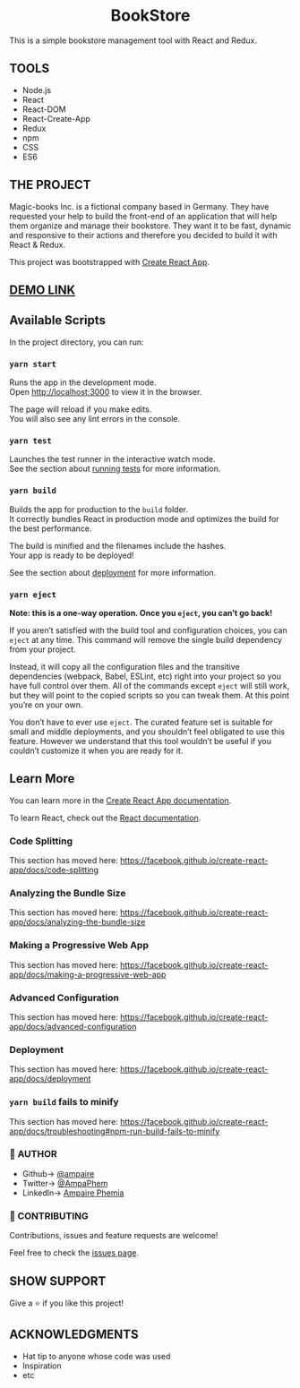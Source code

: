 <h1 align = 'center'> BookStore </h1>
This is a simple bookstore management tool with React and Redux.

## TOOLS
- Node.js
- React
- React-DOM
- React-Create-App
- Redux
- npm
- CSS
- ES6

## THE PROJECT
Magic-books Inc. is a fictional company based in Germany. They have requested your help to build the front-end of an application that will help them organize and manage their bookstore. They want it to be fast, dynamic and responsive to their actions and therefore you decided to build it with React & Redux.

This project was bootstrapped with [Create React App](https://github.com/facebook/create-react-app).

## [DEMO LINK](https://intellectuals.herokuapp.com/)

## Available Scripts

In the project directory, you can run:

### `yarn start`

Runs the app in the development mode.<br />
Open [http://localhost:3000](http://localhost:3000) to view it in the browser.

The page will reload if you make edits.<br />
You will also see any lint errors in the console.

### `yarn test`

Launches the test runner in the interactive watch mode.<br />
See the section about [running tests](https://facebook.github.io/create-react-app/docs/running-tests) for more information.

### `yarn build`

Builds the app for production to the `build` folder.<br />
It correctly bundles React in production mode and optimizes the build for the best performance.

The build is minified and the filenames include the hashes.<br />
Your app is ready to be deployed!

See the section about [deployment](https://facebook.github.io/create-react-app/docs/deployment) for more information.

### `yarn eject`

**Note: this is a one-way operation. Once you `eject`, you can’t go back!**

If you aren’t satisfied with the build tool and configuration choices, you can `eject` at any time. This command will remove the single build dependency from your project.

Instead, it will copy all the configuration files and the transitive dependencies (webpack, Babel, ESLint, etc) right into your project so you have full control over them. All of the commands except `eject` will still work, but they will point to the copied scripts so you can tweak them. At this point you’re on your own.

You don’t have to ever use `eject`. The curated feature set is suitable for small and middle deployments, and you shouldn’t feel obligated to use this feature. However we understand that this tool wouldn’t be useful if you couldn’t customize it when you are ready for it.

## Learn More

You can learn more in the [Create React App documentation](https://facebook.github.io/create-react-app/docs/getting-started).

To learn React, check out the [React documentation](https://reactjs.org/).

### Code Splitting

This section has moved here: https://facebook.github.io/create-react-app/docs/code-splitting

### Analyzing the Bundle Size

This section has moved here: https://facebook.github.io/create-react-app/docs/analyzing-the-bundle-size

### Making a Progressive Web App

This section has moved here: https://facebook.github.io/create-react-app/docs/making-a-progressive-web-app

### Advanced Configuration

This section has moved here: https://facebook.github.io/create-react-app/docs/advanced-configuration

### Deployment

This section has moved here: https://facebook.github.io/create-react-app/docs/deployment

### `yarn build` fails to minify

This section has moved here: https://facebook.github.io/create-react-app/docs/troubleshooting#npm-run-build-fails-to-minify


### 👤 **AUTHOR**
- Github-> [@ampaire](https://github.com/ampaire)
- Twitter-> [@AmpaPhem](https://twitter.com/AmpaPhem)
- LinkedIn-> [Ampaire Phemia](https://www.linkedin.com/in/ampaire-phemia-b41619181)

### 🤝 CONTRIBUTING
Contributions, issues and feature requests are welcome!

Feel free to check the [issues page](https://github.com/ampaire/react-calculator/issues).

## SHOW SUPPORT

Give a ⭐️ if you like this project!

## ACKNOWLEDGMENTS

- Hat tip to anyone whose code was used
- Inspiration
- etc
